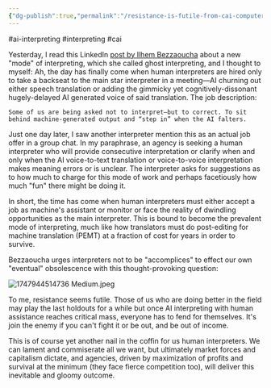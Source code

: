 ```yaml
---
{"dg-publish":true,"permalink":"/resistance-is-futile-from-cai-computer-assisted-interpreting-or-ai-assisted-human-interpreting-to-human-assisted-ai-interpreting/","noteIcon":"2"}
---
```


#ai-interpreting
#interpreting 
#cai 

Yesterday, I read this LinkedIn [post by Ilhem Bezzaoucha](https://www.linkedin.com/posts/ilhem-bezzaoucha-a4227312b_ai-and-the-rise-of-the-ghost-interpreter-activity-7331410676055269377-cw9D?utm_source=social_share_send&utm_medium=member_desktop_web&rcm=ACoAAAAxqwIBfrYHPsPxOL8EAbdgbU_XFu7H3Vc) about a new "mode" of interpreting, which she called ghost interpreting, and I thought to myself: Ah, the day has finally come when human interpreters are hired only to take a backseat to the main star interpreter in a meeting—AI churning out either speech translation or adding the gimmicky yet cognitively-dissonant hugely-delayed AI generated voice of said translation. The job description:
```
Some of us are being asked not to interpret—but to correct. To sit behind machine-generated output and “step in” when the AI falters.
```

Just one day later, I saw another interpreter mention this as an actual job offer in a group chat. In my paraphrase, an agency is seeking a human interpreter who will provide consecutive interpretation or clarify when and only when the AI voice-to-text translation or voice-to-voice interpretation makes meaning errors or is unclear.
The interpreter asks for suggestions as to how much to charge for this mode of work and perhaps facetiously how much "fun" there might be doing it.

In short, the time has come when human interpreters must either accept a job as machine's assistant or monitor or face the reality of dwindling opportunities as the main interpreter. This is bound to become the prevalent mode of interpreting, much like how translators must do post-editing for machine translation (PEMT) at a fraction of cost for years in order to survive.

Bezzaoucha urges interpreters not to be "accomplices" to effect our own "eventual" obsolescence with this thought-provoking question:

![1747944514736 Medium.jpeg](/img/user/_attachments/_OB/1747944514736%20Medium.jpeg)

To me, resistance seems futile. Those of us who are doing better in the field may play the last holdouts for a while but once  AI interpreting with human assistance reaches critical mass, everyone has to fend for themselves. It's join the enemy if you can't fight it or be out, and be out of income.

This is of course yet another nail in the coffin for us human interpreters. We can lament and commiserate all we want, but ultimately market forces and capitalism dictate, and agencies, driven by maximization of profits and survival at the minimum (they face fierce competition too), will deliver this inevitable and gloomy outcome.